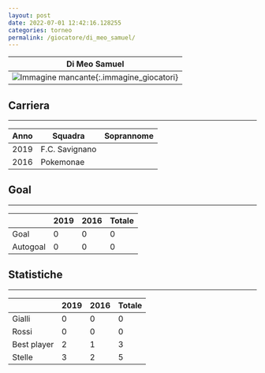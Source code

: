 ```yaml
---
layout: post
date: 2022-07-01 12:42:16.128255
categories: torneo
permalink: /giocatore/di_meo_samuel/
---
```

<link rel='stylesheets' href='./../assets/giocatori.css'>

| Di Meo Samuel |
|:-----:|
| ![Immagine mancante]('./../../assets/giocatori/di_meo_samuel.png){:.immagine_giocatori} |


## Carriera
----

|Anno|Squadra|Soprannome|
|:---:|---|---|
|2019|F.C. Savignano||
|2016|Pokemonae||


## Goal
----

| |2019|2016| Totale |
|---|---|---|---|
|Goal|0|0|0|
|Autogoal|0|0|0|


## Statistiche
----

| |2019|2016| Totale |
|---|---|---|---|
|Gialli|0|0|0|
|Rossi|0|0|0|
|Best player|2|1|3|
|Stelle|3|2|5|
